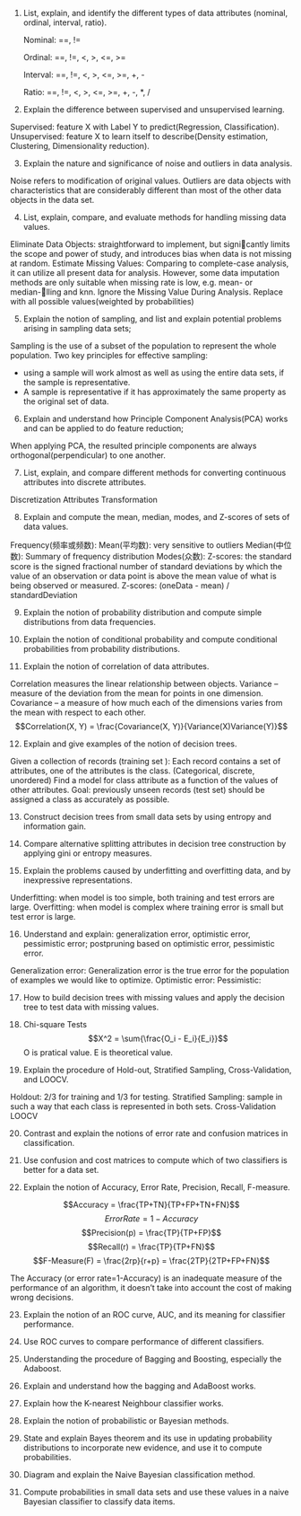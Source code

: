1. List, explain, and identify the different types of data attributes (nominal, ordinal, interval, ratio).

    Nominal: ==, !=

    Ordinal: ==, !=, <, >, <=, >=

    Interval: ==, !=, <, >, <=, >=, +, -

    Ratio: ==, !=, <, >, <=, >=, +, -, *, /

2. Explain the difference between supervised and unsupervised learning.

Supervised: feature X with Label Y to predict(Regression, Classification).
Unsupervised: feature X to learn itself to describe(Density estimation, Clustering, Dimensionality reduction).

3. Explain the nature and significance of noise and outliers in data analysis.

Noise refers to modification of original values.
Outliers are data objects with characteristics that are considerably different than most of the other data objects in the data set.

4. List, explain, compare, and evaluate methods for handling missing data values.

Eliminate Data Objects: straightforward to implement, but signicantly limits the scope and power of study, and introduces bias when data is not missing at random.
Estimate Missing Values: Comparing to complete-case analysis, it can utilize all present data for analysis. However, some data imputation methods are only suitable when missing rate is low, e.g. mean- or median-lling and knn.
Ignore the Missing Value During Analysis.
Replace with all possible values(weighted by probabilities)

5. Explain the notion of sampling, and list and explain potential problems arising in
sampling data sets;

Sampling is the use of a subset of the population to represent the whole population.
Two key principles for effective sampling:
- using a sample will work almost as well as using the entire data sets, if the sample is representative.
- A sample is representative if it has approximately the same property as the original set of data.

6. Explain and understand how Principle Component Analysis(PCA) works and can be applied to do feature reduction;

When applying PCA, the resulted principle components are always orthogonal(perpendicular) to one another.

7. List, explain, and compare different methods for converting continuous attributes into discrete attributes.

Discretization
Attributes Transformation

8. Explain and compute the mean, median, modes, and Z-scores of sets of data values.

Frequency(频率或频数): 
Mean(平均数): very sensitive to outliers
Median(中位数): Summary of frequency distribution
Modes(众数):
Z-scores: the standard score is the signed fractional number of standard deviations by which the value of an observation or data point is above the mean value of what is being observed or measured.
Z-scores: (oneData - mean) / standardDeviation

9. Explain the notion of probability distribution and compute simple distributions from data frequencies.

10. Explain the notion of conditional probability and compute conditional probabilities from probability distributions.

11. Explain the notion of correlation of data attributes.

Correlation measures the linear relationship between objects.
Variance – measure of the deviation from the mean for points in one dimension.
Covariance – a measure of how much each of the dimensions varies from the mean with respect to each other.
$$Correlation(X, Y) = \frac{Covariance(X, Y)}{Variance(X)Variance(Y)}$$

12. Explain and give examples of the notion of decision trees.

Given a collection of records (training set ): Each
record contains a set of attributes, one of the
attributes is the class. (Categorical, discrete,
unordered)
Find a model for class attribute as a function of the
values of other attributes.
Goal: previously unseen records (test set) should be
assigned a class as accurately as possible.

13. Construct decision trees from small data sets by using entropy and information gain.

14. Compare alternative splitting attributes in decision tree construction by applying gini or entropy measures.

15. Explain the problems caused by underfitting and overfitting data, and by inexpressive representations.

Underfitting: when model is too simple, both training and test errors are large.
Overfitting: when model is complex where training error is small but test error is large.

16. Understand and explain: generalization error, optimistic error, pessimistic error; postpruning based on optimistic error, pessimistic error.

Generalization error: Generalization error is the true error for the population of examples we would like to optimize.
Optimistic error:
Pessimistic:

17. How to build decision trees with missing values and apply the decision tree to test data with missing values.

18. Chi-square Tests
$$X^2 = \sum{\frac{O_i - E_i}{E_i}}$$
O is pratical value.
E is theoretical value.

19. Explain the procedure of Hold-out, Stratified Sampling, Cross-Validation, and LOOCV.

Holdout: 2/3 for training and 1/3 for testing.
Stratified Sampling: sample in such a way that each class is represented in both sets.
Cross-Validation
LOOCV

20. Contrast and explain the notions of error rate and confusion matrices in classification.

21. Use confusion and cost matrices to compute which of two classifiers is better for a data set.

22. Explain the notion of Accuracy, Error Rate, Precision, Recall, F-measure.

$$Accuracy = \frac{TP+TN}{TP+FP+TN+FN}$$
$$Error Rate = 1 - Accuracy$$
$$Precision(p) = \frac{TP}{TP+FP}$$
$$Recall(r) = \frac{TP}{TP+FN}$$
$$F-Measure(F) = \frac{2rp}{r+p} = \frac{2TP}{2TP+FP+FN}$$

The Accuracy (or error rate=1-Accuracy) is an inadequate measure of the performance of an algorithm, it doesn’t take into account the cost of making wrong decisions.

23. Explain the notion of an ROC curve, AUC, and its meaning for classifier performance.

24. Use ROC curves to compare performance of different classifiers.

25. Understanding the procedure of Bagging and Boosting, especially the Adaboost.

26. Explain and understand how the bagging and AdaBoost works.

27. Explain how the K-nearest Neighbour classifier works.

28. Explain the notion of probabilistic or Bayesian methods.
29. State and explain Bayes theorem and its use in updating probability distributions to
incorporate new evidence, and use it to compute probabilities.
30. Diagram and explain the Naive Bayesian classification method.
31. Compute probabilities in small data sets and use these values in a naive Bayesian
classifier to classify data items.
